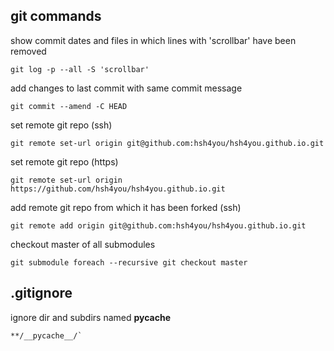 ## git commands
show commit dates and files in which lines with 'scrollbar' have been removed

    git log -p --all -S 'scrollbar'

add changes to last commit with same commit message
    
    git commit --amend -C HEAD

set remote git repo (ssh)
  
    git remote set-url origin git@github.com:hsh4you/hsh4you.github.io.git

set remote git repo (https)
  
    git remote set-url origin https://github.com/hsh4you/hsh4you.github.io.git

add remote git repo from which it has been forked (ssh)
  
    git remote add origin git@github.com:hsh4you/hsh4you.github.io.git

checkout master of all submodules
  
    git submodule foreach --recursive git checkout master

## .gitignore
ignore dir and subdirs named __pycache__
  
    **/__pycache__/`
